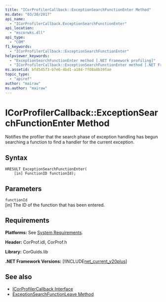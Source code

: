 ```yaml
---
title: "ICorProfilerCallback::ExceptionSearchFunctionEnter Method"
ms.date: "03/30/2017"
api_name: 
  - "ICorProfilerCallback.ExceptionSearchFunctionEnter"
api_location: 
  - "mscorwks.dll"
api_type: 
  - "COM"
f1_keywords: 
  - "ICorProfilerCallback::ExceptionSearchFunctionEnter"
helpviewer_keywords: 
  - "ExceptionSearchFunctionEnter method [.NET Framework profiling]"
  - "ICorProfilerCallback::ExceptionSearchFunctionEnter method [.NET Framework profiling]"
ms.assetid: bfd54573-b7e6-4bd1-a184-7f08a8b39fae
topic_type: 
  - "apiref"
author: "mairaw"
ms.author: "mairaw"
---
```

# ICorProfilerCallback::ExceptionSearchFunctionEnter Method
Notifies the profiler that the search phase of exception handling has begun searching a function to find a handler for the current exception.  
  
## Syntax  
  
```  
HRESULT ExceptionSearchFunctionEnter(  
    [in] FunctionID functionId);  
```  
  
## Parameters  
 `functionId`  
 [in] The ID of the function that has been entered.  
  
## Requirements  
 **Platforms:** See [System Requirements](../../../../docs/framework/get-started/system-requirements.md).  
  
 **Header:** CorProf.idl, CorProf.h  
  
 **Library:** CorGuids.lib  
  
 **.NET Framework Versions:** [!INCLUDE[net_current_v20plus](../../../../includes/net-current-v20plus-md.md)]  
  
## See also
- [ICorProfilerCallback Interface](../../../../docs/framework/unmanaged-api/profiling/icorprofilercallback-interface.md)
- [ExceptionSearchFunctionLeave Method](../../../../docs/framework/unmanaged-api/profiling/icorprofilercallback-exceptionsearchfunctionleave-method.md)
